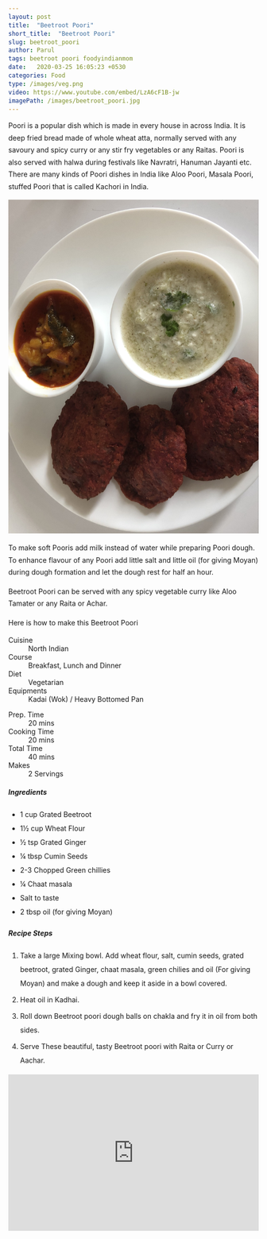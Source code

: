 ```yaml
---
layout: post
title:  "Beetroot Poori"
short_title:  "Beetroot Poori"
slug: beetroot_poori
author: Parul
tags: beetroot poori foodyindianmom
date:   2020-03-25 16:05:23 +0530
categories: Food
type: /images/veg.png
video: https://www.youtube.com/embed/LzA6cF1B-jw
imagePath: /images/beetroot_poori.jpg
---
```

<p class="text-justify" style="line-height: 175%;">
Poori is a popular dish which is made in every house in across India. It is deep fried bread made of whole wheat atta, normally served with any savoury and spicy curry or any stir fry vegetables or any Raitas. Poori is also served with halwa during festivals like Navratri, Hanuman Jayanti etc. There are many kinds of Poori dishes in India like Aloo Poori, Masala Poori, stuffed Poori that is called Kachori in India.
</p>

<div class="row">
    <div class="col-md-12"><img src="../images/beetroot_poori.jpg" alt="" class="rounded img-fluid mb-2"></div>
</div>

<p class="text-justify" style="line-height: 175%;">
To make soft Pooris add milk instead of water while preparing Poori dough. To enhance flavour of any Poori add little salt and little oil (for giving Moyan) during dough formation and let the dough rest for half an hour.
</p>

<p class="text-justify" style="line-height: 175%;">
Beetroot Poori can be served with any spicy vegetable curry like Aloo Tamater or any Raita or Achar.
</p>

<p class="text-justify" style="line-height: 175%;">
Here is how to make this Beetroot Poori
</p>

<div class="row">
    <div class="col-md-6">
        <dl class="row">
            <dt class="col-sm-4">Cuisine</dt><dd class="col-sm-7">North Indian</dd>
            <dt class="col-sm-4">Course</dt><dd class="col-sm-7">Breakfast, Lunch and Dinner</dd>
            <dt class="col-sm-4">Diet</dt><dd class="col-sm-7">Vegetarian</dd>
            <dt class="col-sm-4">Equipments</dt><dd class="col-sm-7">Kadai (Wok) / Heavy Bottomed Pan</dd>
        </dl>
    </div>
    <div class="col-md-6">
        <dl class="row">
            <dt class="col-sm-5">Prep. Time</dt><dd class="col-sm-7">20 mins</dd>
            <dt class="col-sm-5">Cooking Time</dt><dd class="col-sm-7">20 mins</dd>
            <dt class="col-sm-5">Total Time</dt><dd class="col-sm-7">40 mins</dd>
            <dt class="col-sm-5">Makes</dt><dd class="col-sm-7">2 Servings</dd>
        </dl>
    </div>
</div>

<div class="recipe-section-divider"></div>
<div class="row" id="ingredients">
    <div class="col-md-12"><h5 class="font-weight-bold">Ingredients</h5></div>
</div>
<div class="row">
    <div class="col-md-12">
        <ul class="post-list" style="line-height: 200%">
            <li>1 cup Grated Beetroot</li>
            <li>1½ cup Wheat Flour</li>
            <li>½ tsp Grated Ginger</li>
            <li>¼ tbsp Cumin Seeds</li>
            <li>2-3 Chopped Green chillies</li>
            <li>¼ Chaat masala</li>
            <li>Salt to taste</li>
            <li>2 tbsp oil (for giving Moyan)</li>
        </ul>
    </div>
</div>

<div class="recipe-section-divider"></div>
<div class="row" id="recipe">
    <div class="col-md-12"><h5 class="font-weight-bold">Recipe Steps</h5></div>
</div>
<div class="row">
    <div class="col-md-12">
        <ol class="post-list text-justify" style="line-height: 200%">
            <li style="margin-bottom:5px;">Take a large Mixing bowl. Add wheat flour, salt, cumin seeds, grated beetroot, grated Ginger, chaat masala, green chilies and oil (For giving Moyan) and make a dough and keep it aside in a bowl covered.</li>
            <li style="margin-bottom:5px;">Heat oil in Kadhai.</li>
            <li style="margin-bottom:5px;">Roll down Beetroot poori dough balls on chakla and fry it in oil from both sides.</li>
            <li style="margin-bottom:5px;">Serve These beautiful, tasty Beetroot poori with Raita or Curry or Aachar.</li>
        </ol>
    </div>
</div>
<div class="row" id="video">
    <div class="col-md-12">
        <div class="embed-responsive embed-responsive-16by9">
            <iframe width="100%" height="315" src="https://www.youtube.com/embed/LzA6cF1B-jw" frameborder="0" allow="accelerometer; autoplay; encrypted-media; gyroscope; picture-in-picture" allowfullscreen></iframe>
        </div>
    </div>
</div>
<br>
